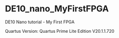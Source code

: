 # DE10_nano_MyFirstFPGA
DE10 Nano tutorial - My First FPGA

Quartus Version:
Quartus Prime Lite Edition V20.1.1.720
